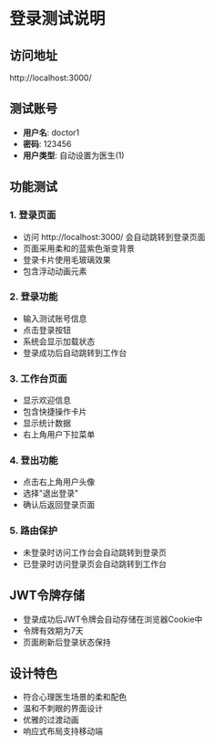 # 登录测试说明

## 访问地址
http://localhost:3000/

## 测试账号
- **用户名**: doctor1
- **密码**: 123456
- **用户类型**: 自动设置为医生(1)

## 功能测试

### 1. 登录页面
- 访问 http://localhost:3000/ 会自动跳转到登录页面
- 页面采用柔和的蓝紫色渐变背景
- 登录卡片使用毛玻璃效果
- 包含浮动动画元素

### 2. 登录功能
- 输入测试账号信息
- 点击登录按钮
- 系统会显示加载状态
- 登录成功后自动跳转到工作台

### 3. 工作台页面
- 显示欢迎信息
- 包含快捷操作卡片
- 显示统计数据
- 右上角用户下拉菜单

### 4. 登出功能
- 点击右上角用户头像
- 选择"退出登录"
- 确认后返回登录页面

### 5. 路由保护
- 未登录时访问工作台会自动跳转到登录页
- 已登录时访问登录页会自动跳转到工作台

## JWT令牌存储
- 登录成功后JWT令牌会自动存储在浏览器Cookie中
- 令牌有效期为7天
- 页面刷新后登录状态保持

## 设计特色
- 符合心理医生场景的柔和配色
- 温和不刺眼的界面设计
- 优雅的过渡动画
- 响应式布局支持移动端
